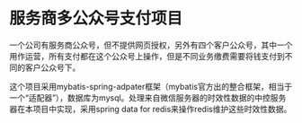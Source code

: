 # 服务商多公众号支付项目
一个公司有服务商公众号，但不提供网页授权，另外有四个客户公众号，其中一个用作运营，所有支付都在这个公众号上操作，但是不同业务缴费需要将钱支付到不同的客户公众号下。

这个项目采用mybatis-spring-adpater框架（mybatis官方出的整合框架，相当于一个“适配器”），数据库为mysql。处理来自微信服务器的时效性数据的中控服务器在本项目中实现，采用spring data for redis来操作redis维护这些时效性数据。

 

